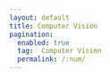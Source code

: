 ```yaml
---
layout: default
title: Computer Vision
pagination: 
  enabled: true
  tag:  Computer Vision
  permalink: /:num/
---
```

